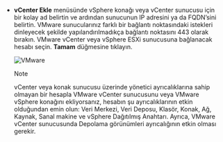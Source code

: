 * **vCenter Ekle** menüsünde vSphere konağı veya vCenter sunucusu için bir kolay ad belirtin ve ardından sunucunun IP adresini ya da FQDN’sini belirtin. VMware sunucularınız farklı bir bağlantı noktasındaki istekleri dinleyecek şekilde yapılandırılmadıkça bağlantı noktasını 443 olarak bırakın. VMware vCenter veya vSphere ESXi sunucusuna bağlanacak hesabı seçin. **Tamam** düğmesine tıklayın.

    ![VMware](./media/site-recovery-add-vcenter/vmware-server.png)

   > [!NOTE]
   > vCenter veya konak sunucusu üzerinde yönetici ayrıcalıklarına sahip olmayan bir hesapla VMware vCenter sunucusunu veya VMware vSphere konağını ekliyorsanız, hesabın şu ayrıcalıklarının etkin olduğundan emin olun: Veri Merkezi, Veri Deposu, Klasör, Konak, Ağ, Kaynak, Sanal makine ve vSphere Dağıtılmış Anahtarı. Ayrıca, VMware vCenter sunucusunda Depolama görünümleri ayrıcalığının etkin olması gerekir.
